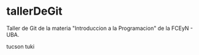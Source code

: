 # tallerDeGit

Taller de Git de la materia "Introduccion a la Programacion" de la FCEyN - UBA.

tucson
tuki
